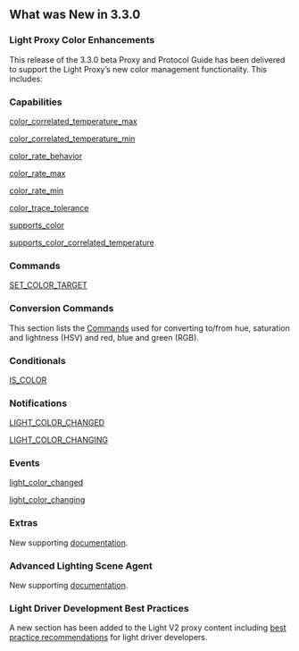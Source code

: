 ## What was New in 3.3.0

### Light Proxy Color Enhancements
This release of the 3.3.0 beta Proxy and Protocol Guide has been delivered to support the Light Proxy’s new color management functionality. This includes:

### Capabilities
[color\_correlated\_temperature\_max][1]

[color\_correlated\_temperature\_min][2]

[color\_rate\_behavior][3]

[color\_rate\_max][4]

[color\_rate\_min][5]

[color\_trace\_tolerance][6]

[supports\_color][7]

[supports\_color\_correlated\_temperature][8]


###  Commands

[SET\_COLOR\_TARGET][9]


###  Conversion Commands

This section lists the [Commands][10] used for converting to/from hue, saturation and lightness (HSV) and red, blue and green (RGB).


###  Conditionals
[IS\_COLOR][11]

###  Notifications
[LIGHT\_COLOR\_CHANGED][12]

[LIGHT\_COLOR\_CHANGING][13]


###  Events
[light\_color\_changed][14]

[light\_color\_changing][15]


###  Extras
New supporting [documentation][16].


### Advanced Lighting Scene Agent 
New supporting [documentation][17].


### Light Driver Development Best Practices
A new section has been added to the Light V2 proxy content including [best practice recommendations][18] for light driver developers.




[1]:	https://expert-adventure-1w2nllv.pages.github.io/#light-v2-capabilities-color_correlated_temperature_max
[2]:	https://expert-adventure-1w2nllv.pages.github.io/#light-v2-capabilities-color_correlated_temperature_min
[3]:	https://expert-adventure-1w2nllv.pages.github.io/#light-v2-capabilities-color_rate_behavior
[4]:	https://expert-adventure-1w2nllv.pages.github.io/#light-v2-capabilities-color_rate_max
[5]:	https://expert-adventure-1w2nllv.pages.github.io/#light-v2-capabilities-color_rate_min
[6]:	https://expert-adventure-1w2nllv.pages.github.io/#light-v2-capabilities-color_trace_tolerance
[7]:	https://expert-adventure-1w2nllv.pages.github.io/#light-v2-capabilities-supports_color
[8]:	https://expert-adventure-1w2nllv.pages.github.io/#light-v2-capabilities-supports_color_correlated_temperature
[9]:	hhttps://expert-adventure-1w2nllv.pages.github.io/#light-v2-commands-set_color_target
[10]:	https://expert-adventure-1w2nllv.pages.github.io/#light-v2-conversion-commands
[11]:	https://expert-adventure-1w2nllv.pages.github.io/#light-v2-conditionals
[12]:	https://expert-adventure-1w2nllv.pages.github.io/#light-v2-protocol-notifications-light_color_changed
[13]:	https://expert-adventure-1w2nllv.pages.github.io/#light-v2-protocol-notifications-light_color_changing
[14]:	https://expert-adventure-1w2nllv.pages.github.io/#light-v2-events
[15]:	https://expert-adventure-1w2nllv.pages.github.io/#light-v2-events
[16]:	https://expert-adventure-1w2nllv.pages.github.io/#light-v2-extras-interface-library
[17]:	https://expert-adventure-1w2nllv.pages.github.io/#advanced-lighting-scene-agent
[18]:	https://musical-potato-93lyp9g.pages.github.io/#proxy-specific-information-light-proxy-driver-development-best-practices